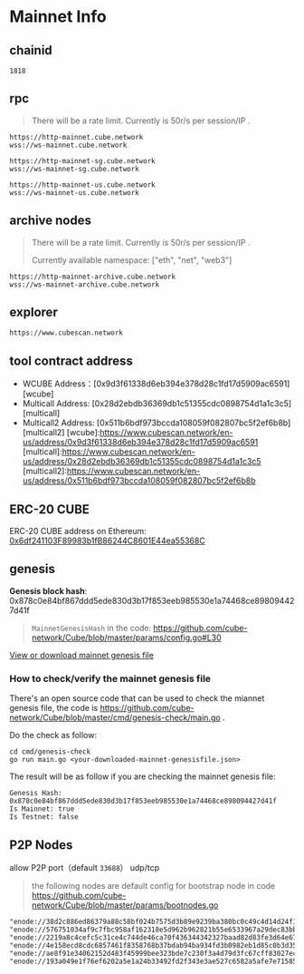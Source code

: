 # Mainnet Info

## chainid
```
1818
```
## rpc

> There will be a rate limit. Currently is 50r/s per session/IP .

```
https://http-mainnet.cube.network
wss://ws-mainnet.cube.network

https://http-mainnet-sg.cube.network 
wss://ws-mainnet-sg.cube.network

https://http-mainnet-us.cube.network
wss://ws-mainnet-us.cube.network

```

## archive nodes

> There will be a rate limit. Currently is 50r/s per session/IP .
> 
> Currently available namespace: ["eth", "net", "web3"]

```
https://http-mainnet-archive.cube.network
wss://ws-mainnet-archive.cube.network
```

## explorer
```
https://www.cubescan.network
```

## tool contract address
- WCUBE Address：[0x9d3f61338d6eb394e378d28c1fd17d5909ac6591][wcube]
- Multicall Address:  [0x28d2ebdb36369db1c51355cdc0898754d1a1c3c5][multicall]
- Multicall2 Address:  [0x511b6bdf973bccda108059f082807bc5f2ef6b8b][multicall2]
  [wcube]:https://www.cubescan.network/en-us/address/0x9d3f61338d6eb394e378d28c1fd17d5909ac6591
  [multicall]:https://www.cubescan.network/en-us/address/0x28d2ebdb36369db1c51355cdc0898754d1a1c3c5
  [multicall2]:https://www.cubescan.network/en-us/address/0x511b6bdf973bccda108059f082807bc5f2ef6b8b

## ERC-20 CUBE

ERC-20 CUBE address on Ethereum: [0x6df241103F89983b1fB86244C8601E44ea55368C](https://etherscan.io/token/0x6df241103f89983b1fb86244c8601e44ea55368c)

## genesis

**Genesis block hash**: 0x878c0e84bf867ddd5ede830d3b17f853eeb985530e1a74468ce898094427d41f

> `MainnetGenesisHash` in the code: <https://github.com/cube-network/Cube/blob/master/params/config.go#L30>

[View or download mainnet genesis file](/static/mainnet_genesis.json ':ignore')

### How to check/verify the mainnet genesis file

There's an open source code that can be used to check the miannet genesis file, the code is <https://github.com/cube-network/Cube/blob/master/cmd/genesis-check/main.go> .

Do the check as follow:
```
cd cmd/genesis-check
go run main.go <your-downloaded-mainnet-genesisfile.json>
```

The result will be as follow if you are checking the mainnet genesis file:
```
Genesis Hash: 0x878c0e84bf867ddd5ede830d3b17f853eeb985530e1a74468ce898094427d41f
Is Mainnet: true
Is Testnet: false
```

## P2P Nodes

allow P2P port（default `33688`） udp/tcp

> the following nodes are default config for bootstrap node in code https://github.com/cube-network/Cube/blob/master/params/bootnodes.go

```
"enode://38d2c886ed86379a88c58bf024b7575d3b89e9239ba380bc0c49c4d14d24f147b429f89553106351600f35efa835680ff96fc4220c1d6f5e3fb8b109e36f2574@43.133.189.105:33688",
"enode://576751034af9c7fbc958af162318e5d962b962821b55e6533967a29dec83bb2c486baf8808e020ca7e1ffb3658b1669ccfe25513f73058fca93a9296cfa15b7c@43.133.23.39:33688",
"enode://2219a8c4cefc5c31ce4c744de46ca70f436344342327baad82d83fe3d64e679fdd631380e1c7ae1033d12ec9a8a1ae75ecae2e10313b95108ec1791955d5291f@43.128.80.123:33688",
"enode://4e158ecd8cdc6857461f8358768b37bdab94ba934fd3b0982eb1d85c0b3d354bdcd21ed0ca22a58ef56437dc74781f71884af166e0673b97aabad42c0b6e55b8@43.134.69.100:33688",
"enode://ae8f91e34062152d483f45999bee323bde7c230f3a4d79d3fc67cff83027ecaa5cfde5a538e3aacf7266b064825ee90ca9c8ddd6192cdc8d83b8363c7dc82777@50.18.45.58:33688",
"enode://193a049e1f76ef6202a5e1a24b33492fd2f343e3ae527c6582a5afe7e7158502b44ed524939d126b2cc37fa7354dfad7b594591f532755dd16f54155964ee3dc@50.18.102.76:33688",
```
